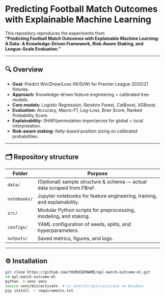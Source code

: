 # Predicting Football Match Outcomes with Explainable Machine Learning

This repository reproduces the experiments from  
**“Predicting Football Match Outcomes with Explainable Machine Learning:  
A Data- & Knowledge-Driven Framework, Risk-Aware Staking, and League-Scale Evaluation.”**

---

## 🔍 Overview
- **Goal:** Predict Win/Draw/Loss (W/D/W) for Premier League 2020/21 fixtures.  
- **Approach:** Knowledge-driven feature engineering + calibrated tree models.  
- **Core models:** Logistic Regression, Random Forest, CatBoost, XGBoost.  
- **Evaluation:** Accuracy, Macro-F1, Log-Loss, Brier Score, Ranked Probability Score.  
- **Explainability:** SHAP/permutation importances for global + local interpretation.  
- **Risk-aware staking:** Kelly-based position sizing on calibrated probabilities.

---

## 🗂️ Repository structure
| Folder | Purpose |
|---------|----------|
| `data/` | (Optional) sample structure & schema — actual data scraped from FBref. |
| `notebooks/` | Jupyter notebooks for feature engineering, training, and explainability. |
| `src/` | Modular Python scripts for preprocessing, modeling, and staking. |
| `configs/` | YAML configuration of seeds, splits, and hyperparameters. |
| `outputs/` | Saved metrics, figures, and logs. |

---

## ⚙️ Installation
```bash
git clone https://github.com/YOURUSERNAME/epl-match-outcome-ml.git
cd epl-match-outcome-ml
python -m venv venv
source venv/bin/activate  # or venv\Scripts\activate on Windows
pip install -r requirements.txt
